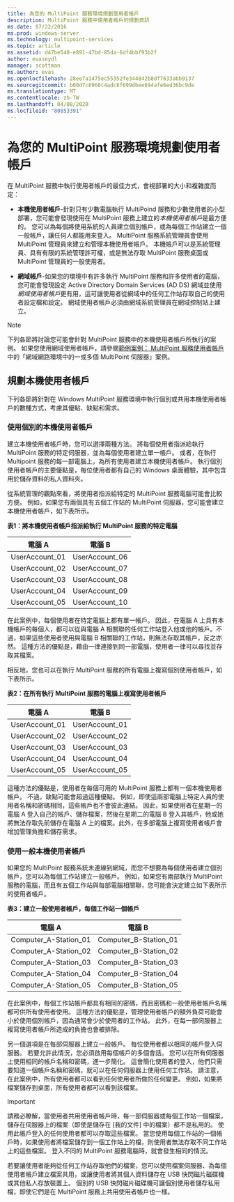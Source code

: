 ```yaml
---
title: 為您的 MultiPoint 服務環境規劃使用者帳戶
description: MultiPoint 服務中使用者帳戶的規劃資訊
ms.date: 07/22/2016
ms.prod: windows-server
ms.technology: multipoint-services
ms.topic: article
ms.assetid: d47be540-e891-47bd-85da-6df4bbf93b2f
author: evaseydl
manager: scottman
ms.author: evas
ms.openlocfilehash: 28ee7a1475ec55352fe344842b8df7633abb9137
ms.sourcegitcommit: b00d7c8968c4adc8f699dbee694afe6ed36bc9de
ms.translationtype: MT
ms.contentlocale: zh-TW
ms.lasthandoff: 04/08/2020
ms.locfileid: "80853391"
---
```

# <a name="plan-user-accounts-for-your-multipoint-services-environment"></a>為您的 MultiPoint 服務環境規劃使用者帳戶
在 MultiPoint 服務中執行使用者帳戶的最佳方式，會視部署的大小和複雜度而定：  
  
-   **本機使用者帳戶**-針對只有少數電腦執行 MultiPoind 服務和少數使用者的小型部署，您可能會發現使用在 MultiPoint 服務上建立的*本機使用者帳戶*是最方便的。 您可以為每個將使用系統的人員建立個別帳戶，或為每個工作站建立一個一般帳戶，讓任何人都能用來登入。 MultiPoint 服務系統管理員會使用 MultiPoint 管理員來建立和管理本機使用者帳戶。 本機帳戶可以是系統管理員、具有有限的系統管理許可權，或是無法存取 MultiPoint 服務桌面或 MultiPoint 管理員的一般使用者。  
  
-   **網域帳戶**-如果您的環境中有許多執行 MultiPoint 服務和許多使用者的電腦，您可能會發現設定 Active Directory Domain Services \(AD DS\) 網域並使用*網域使用者帳戶*更有用，這可讓使用者從網域中的任何工作站存取自己的使用者設定檔和設定。 網域使用者帳戶必須由網域系統管理員在網域控制站上建立。  
  
> [!NOTE]  
> 下列各節將討論您可能會針對 MultiPoint 服務中的本機使用者帳戶所執行的案例。 如果您使用網域使用者帳戶，請參閱[範例案例： MultiPoint 服務使用者帳戶](Example-scenarios--MultiPoint-Services-user-accounts.md)中的「網域網路環境中的一或多個 MultiPoint 伺服器」案例。  
  
## <a name="planning-local-user-accounts"></a>規劃本機使用者帳戶  
下列各節將針對在 Windows MultiPoint 服務環境中執行個別或共用本機使用者帳戶的數種方式，考慮其優點、缺點和需求。  
  
### <a name="use-individual-local-user-accounts"></a>使用個別的本機使用者帳戶  
建立本機使用者帳戶時，您可以選擇兩種方法。  將每個使用者指派給執行 MultiPoint 服務的特定伺服器，並為每個使用者建立單一帳戶。 或者，在執行 Multipoint 服務的每一部電腦上，為所有使用者建立本機使用者帳戶。 執行個別使用者帳戶的主要優點是，每位使用者都有自己的 Windows 桌面體驗，其中包含用於儲存資料的私人資料夾。 
  
從系統管理的觀點來看，將使用者指派給特定的 MultiPoint 服務電腦可能會比較方便。 例如，如果您有兩個具有五個工作站的 MultiPoint 伺服器，您可能會建立本機使用者帳戶，如下表所示。  
  
**表1：將本機使用者帳戶指派給執行 MultiPoint 服務的特定電腦**  
  
|電腦 A|電腦 B|  
|--------------|--------------|  
|UserAccount_01|UserAccount_06|  
|UserAccount_02|UserAccount_07|  
|UserAccount_03|UserAccount_08|  
|UserAccount_04|UserAccount_09|  
|UserAccount_05|UserAccount_10|  
  
在此案例中，每個使用者在特定電腦上都有單一帳戶。 因此，在電腦 A 上具有本機帳戶的每個人，都可以從與電腦 A 相關聯的任何工作站登入他或他的帳戶。不過，如果這些使用者使用與電腦 B 相關聯的工作站，則無法存取其帳戶，反之亦然。 這種方法的優點是，藉由一律連接到同一部電腦，使用者一律可以尋找並存取其檔案。  
  
相反地，您也可以在執行 MultiPoint 服務的所有電腦上複寫個別使用者帳戶，如下表所示。  
  
**表2：在所有執行 MultiPoint 服務的電腦上複寫使用者帳戶**  
  
|電腦 A|電腦 B|  
|--------------|--------------|  
|UserAccount_01|UserAccount_01|  
|UserAccount_02|UserAccount_02|  
|UserAccount_03|UserAccount_03|  
|UserAccount_04|UserAccount_04|  
|UserAccount_05|UserAccount_05|  
  
這種方法的優點是，使用者在每個可用的 MultiPoint 服務上都有一個本機使用者帳戶。 不過，缺點可能會超過這種優點。 例如，即使這兩部電腦上特定人員的使用者名稱和密碼相同，這些帳戶也不會彼此連結。 因此，如果使用者在星期一的電腦 A 登入自己的帳戶、儲存檔案，然後在星期二的電腦 B 登入其帳戶，他或她將無法存取先前儲存在電腦 A 上的檔案。此外，在多部電腦上複寫使用者帳戶會增加管理負擔和儲存需求。  
  
### <a name="use-generic-local-user-accounts"></a>使用一般本機使用者帳戶  
如果您的 MultiPoint 服務系統未連線到網域，而您不想要為每個使用者建立個別帳戶，您可以為每個工作站建立一般帳戶。 例如，如果您有兩部執行 MultiPoint 服務的電腦，而且有五個工作站與每部電腦相關聯，您可能會決定建立如下表所示的使用者帳戶。  
  
**表3：建立一般使用者帳戶，每個工作站一個帳戶**  
  
|電腦 A|電腦 B|  
|--------------|--------------|  
|Computer_A-Station_01|Computer_B-Station_01|  
|Computer_A-Station_02|Computer_B-Station_02|  
|Computer_A-Station_03|Computer_B-Station_03|  
|Computer_A-Station_04|Computer_B-Station_04|  
|Computer_A-Station_05|Computer_B-Station_05|  
  
在此案例中，每個工作站帳戶都具有相同的密碼，而且密碼和一般使用者帳戶名稱都可供所有使用者使用。 這種方法的優點是，管理使用者帳戶的額外負荷可能會小於使用個別帳戶，因為通常會少於使用者的工作站。 此外，在每一部伺服器上複寫使用者帳戶所造成的負擔也會被排除。  
  
另一個選項是在每部伺服器上建立一般帳戶。 每位使用者都以相同的帳戶登入伺服器。 若要允許此情況，您必須啟用每個帳戶的多個會話。 您可以在所有伺服器上使用相同的帳戶名稱和密碼，進一步簡化。 這會簡化使用者的登入，他們只需要知道一個帳戶名稱和密碼，就可以在任何伺服器上使用任何工作站。 請注意，在此案例中，所有使用者都可以看到任何使用者所做的任何變更。 例如，如果將檔案儲存到桌面，所有使用者都可以看到該檔案。  
  
> [!IMPORTANT]  
> 請務必瞭解，當使用者共用使用者帳戶時，每一部伺服器或每個工作站一個檔案，儲存在伺服器上的檔案（即使是儲存在 [我的文件] 中的檔案）都不是私用的。 使用此帳戶登入的任何使用者都可以存取這些檔案。 當您使用每個工作站的一個帳戶時，如果使用者將檔案儲存到一個工作站上的檔，則使用者無法存取不同工作站上的這些檔案。 登入不同的 MultiPoint 服務電腦時，就會發生相同的情況。  
  
若要讓使用者能夠從任何工作站存取他們的檔案，您可以使用檔案伺服器、為每個使用者帳戶建立檔案共用，或讓使用者將其個人資料儲存在 USB 快閃磁片磁碟機或其他私人存放裝置上。 個別的 USB 快閃磁片磁碟機可讓個別使用者儲存私用檔，即使它們是在 MultiPoint 服務上共用使用者帳戶也一樣。